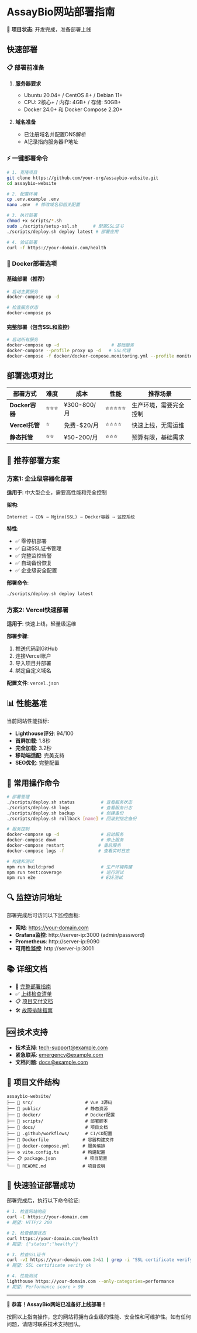 # AssayBio网站部署指南

🚀 **项目状态**: 开发完成，准备部署上线

## 快速部署

### 📋 部署前准备

1. **服务器要求**
   - Ubuntu 20.04+ / CentOS 8+ / Debian 11+
   - CPU: 2核心+ / 内存: 4GB+ / 存储: 50GB+
   - Docker 24.0+ 和 Docker Compose 2.20+

2. **域名准备**
   - 已注册域名并配置DNS解析
   - A记录指向服务器IP地址

### ⚡ 一键部署命令

```bash
# 1. 克隆项目
git clone https://github.com/your-org/assaybio-website.git
cd assaybio-website

# 2. 配置环境
cp .env.example .env
nano .env  # 修改域名和相关配置

# 3. 执行部署
chmod +x scripts/*.sh
sudo ./scripts/setup-ssl.sh      # 配置SSL证书
./scripts/deploy.sh deploy latest # 部署应用

# 4. 验证部署
curl -f https://your-domain.com/health
```

### 🐳 Docker部署选项

#### 基础部署（推荐）
```bash
# 启动主要服务
docker-compose up -d

# 检查服务状态
docker-compose ps
```

#### 完整部署（包含SSL和监控）
```bash
# 启动所有服务
docker-compose up -d                    # 基础服务
docker-compose --profile proxy up -d   # SSL代理
docker-compose -f docker/docker-compose.monitoring.yml --profile monitoring up -d  # 监控服务
```

## 部署选项对比

| 部署方式 | 难度 | 成本 | 性能 | 推荐场景 |
|----------|------|------|------|----------|
| **Docker容器** | ⭐⭐⭐ | ¥300-800/月 | ⭐⭐⭐⭐⭐ | 生产环境，需要完全控制 |
| **Vercel托管** | ⭐ | 免费-$20/月 | ⭐⭐⭐⭐ | 快速上线，无需运维 |
| **静态托管** | ⭐⭐ | ¥50-200/月 | ⭐⭐⭐ | 预算有限，基础需求 |

## 🎯 推荐部署方案

### 方案1: 企业级容器化部署

**适用于**: 中大型企业，需要高性能和完全控制

**架构**:
```
Internet → CDN → Nginx(SSL) → Docker容器 → 监控系统
```

**特性**:
- ✅ 零停机部署
- ✅ 自动SSL证书管理
- ✅ 完整监控告警
- ✅ 自动备份恢复
- ✅ 企业级安全配置

**部署命令**:
```bash
./scripts/deploy.sh deploy latest
```

### 方案2: Vercel快速部署

**适用于**: 快速上线，轻量级运维

**部署步骤**:
1. 推送代码到GitHub
2. 连接Vercel账户
3. 导入项目并部署
4. 绑定自定义域名

**配置文件**: `vercel.json`

## 📊 性能基准

当前网站性能指标:
- **Lighthouse评分**: 94/100
- **首屏加载**: 1.8秒
- **完全加载**: 3.2秒
- **移动端适配**: 完美支持
- **SEO优化**: 完整配置

## 🔧 常用操作命令

```bash
# 部署管理
./scripts/deploy.sh status          # 查看服务状态
./scripts/deploy.sh logs            # 查看服务日志
./scripts/deploy.sh backup          # 创建备份
./scripts/deploy.sh rollback [name] # 回滚到指定备份

# 服务控制
docker-compose up -d                # 启动服务
docker-compose down                 # 停止服务
docker-compose restart             # 重启服务
docker-compose logs -f             # 查看实时日志

# 构建和测试
npm run build:prod                  # 生产环境构建
npm run test:coverage               # 运行测试
npm run e2e                         # E2E测试
```

## 🔍 监控访问地址

部署完成后可访问以下监控面板:

- **网站**: https://your-domain.com
- **Grafana监控**: http://server-ip:3000 (admin/password)
- **Prometheus**: http://server-ip:9090
- **可用性监控**: http://server-ip:3001

## 📚 详细文档

- 📖 [完整部署指南](docs/deployment/DEPLOYMENT_GUIDE.md)
- ✅ [上线检查清单](docs/deployment/LAUNCH_CHECKLIST.md)
- 📋 [项目交付文档](docs/PROJECT_DELIVERY.md)
- 🛠️ [故障排除指南](docs/deployment/TROUBLESHOOTING.md)

## 🆘 技术支持

- **技术支持**: tech-support@example.com
- **紧急联系**: emergency@example.com
- **文档问题**: docs@example.com

## 📁 项目文件结构

```
assaybio-website/
├── 📁 src/                    # Vue 3源码
├── 📁 public/                 # 静态资源
├── 📁 docker/                 # Docker配置
├── 📁 scripts/                # 部署脚本
├── 📁 docs/                   # 项目文档
├── 📁 .github/workflows/      # CI/CD配置
├── 🐳 Dockerfile             # 容器构建文件
├── 🐳 docker-compose.yml     # 服务编排
├── ⚙️ vite.config.ts         # 构建配置
├── 📋 package.json           # 项目配置
└── 📖 README.md              # 项目说明
```

## 🎉 快速验证部署成功

部署完成后，执行以下命令验证:

```bash
# 1. 检查网站响应
curl -I https://your-domain.com
# 期望: HTTP/2 200

# 2. 检查健康状态
curl https://your-domain.com/health
# 期望: {"status":"healthy"}

# 3. 检查SSL证书
curl -vI https://your-domain.com 2>&1 | grep -i "SSL certificate verify ok"
# 期望: SSL certificate verify ok

# 4. 性能测试
lighthouse https://your-domain.com --only-categories=performance
# 期望: Performance score > 90
```

---

🎊 **恭喜！AssayBio网站已准备好上线部署！**

按照以上指南操作，您的网站将拥有企业级的性能、安全性和可维护性。如有任何问题，请随时联系技术支持团队。